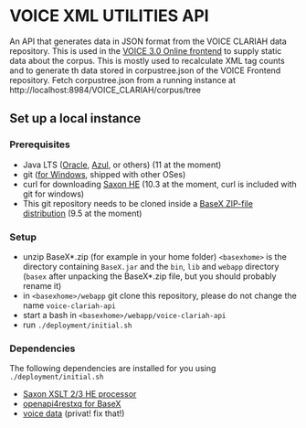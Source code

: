 VOICE XML UTILITIES API
=======================

An API that generates data in JSON format from the VOICE CLARIAH data repository.
This is used in the [VOICE 3.0 Online frontend](https://github.com/acdh-oeaw/voice-fe/blob/main/public/corpustree.json)
to supply static data about the corpus.
This is mostly used to recalculate XML tag counts and to generate th data stored in corpustree.json
of the VOICE Frontend repository.
Fetch corpustree.json from a running instance at http://localhost:8984/VOICE_CLARIAH/corpus/tree

Set up a local instance
-----------------------

### Prerequisites


* Java LTS ([Oracle](https://www.oracle.com/java/technologies/javase-downloads.html),
  [Azul](https://www.azul.com/downloads/zulu-community/?version=java-11-lts&package=jdk),
  or others) (11 at the moment)
* git ([for Windows](https://gitforwindows.org/), shipped with other OSes)
* curl for downloading [Saxon HE](https://www.saxonica.com/download/java.xml)
  (10.3 at the moment, curl is included with git for windows)
* This git repository needs to be cloned inside a [BaseX ZIP-file distribution](https://basex.org/download/)
  (9.5 at the moment)


### Setup

* unzip BaseX*.zip (for example in your home folder)
  `<basexhome>` is the directory containing `BaseX.jar` and the `bin`, `lib` and
  `webapp` directory (`basex` after unpacking the BaseX*.zip file, but you should
  probably rename it)
* in `<basexhome>/webapp` git clone this repository,
  please do not change the name `voice-clariah-api`
* start a bash in `<basexhome>/webapp/voice-clariah-api`
* run `./deployment/initial.sh`

### Dependencies

The following dependencies are installed for you using `./deployment/initial.sh`

* [Saxon XSLT 2/3 HE processor](https://www.saxonica.com/download/java.xml)
* [openapi4restxq for BaseX](https://github.com/acdh-oeaw/openapi4restxq/tree/master_basex)
* [voice data](https://gitlab.com/acdh-oeaw/voice/voice_data) (privat! fix that!)